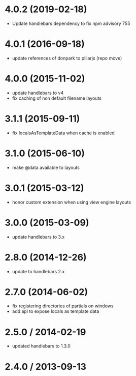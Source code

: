 # 4.0.2 (2019-02-18)

 * Update handlebars dependency to fix npm advisory 755

# 4.0.1 (2016-09-18)

 * update references of donpark to pillarjs (repo move)

# 4.0.0 (2015-11-02)

 * update handlebars to v4
 * fix caching of non default filename layouts

# 3.1.1 (2015-09-11)

 * fix localsAsTemplateData when cache is enabled

# 3.1.0 (2015-06-10)

 * make @data available to layouts

# 3.0.1 (2015-03-12)

 * honor custom extension when using view engine layouts

# 3.0.0 (2015-03-09)

 * update handlebars to 3.x

# 2.8.0 (2014-12-26)

 * update to handlebars 2.x

# 2.7.0 (2014-06-02)

 * fix registering directories of partials on windows
 * add api to expose locals as template data

# 2.5.0 / 2014-02-19

 * updated handlebars to 1.3.0

# 2.4.0 / 2013-09-13
